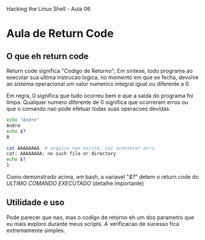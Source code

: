 Hacking the Linux Shell - Aula 06

# Aula de Return Code

## O que eh return code
Return code significa "Codigo de Retorno"; Em sintese, todo programa ao executar sua ultima instrucao logica, no momento em que se fecha, devolve ao sistema operacional um valor numerico integral igual ou diferente a 0.

Em regra, 0 significa que tudo ocorreu bem e que a saida do programa foi limpa.
Qualquer numero diferente de 0 significa que ocorreram erros ou que o comando nao pode efetuar todas suas operacoes devidas.
```bash
echo "Andre"
Andre
echo $?
0

cat AAAAAAAA  # arquivo nao existe, vai acontecer erro
cat: AAAAAAAA: no such file or directory
echo $?
1
```

Como demonstrado acima, em bash, a variavel "_$?_" detem o return code do *ULTIMO COMANDO EXECUTADO* (detalhe importante)

## Utilidade e uso
Pode parecer que nao, mas o codigo de retorno eh um dos parametro que eu mais exploro durante meus scripts. A verificacao de sucesso fica extremamente simples.
